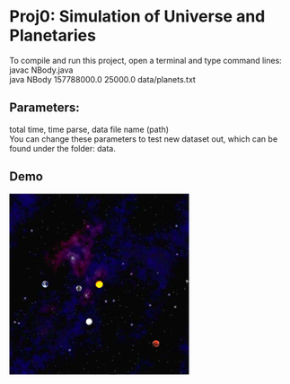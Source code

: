 # Proj0: Simulation of Universe and Planetaries
To compile and run this project, open a terminal and type command lines:  
javac NBody.java  
java NBody 157788000.0 25000.0 data/planets.txt  

## Parameters:  
total time, time parse, data file name (path)  
You can change these parameters to test new dataset out, which can be found under the folder: data.  

## Demo
![image](https://github.com/JolinQChen/Berkeley-CS61b-Data-Structure/blob/master/proj0/images/Demo.gif)
